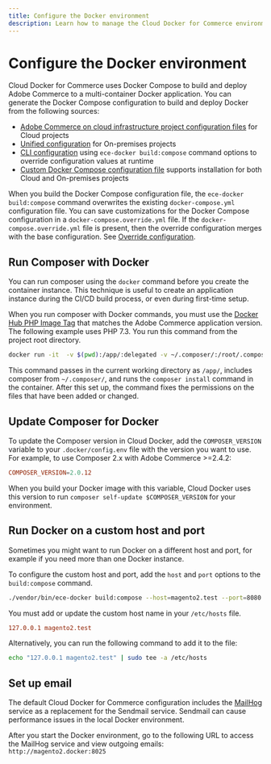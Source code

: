 ```yaml
---
title: Configure the Docker environment
description: Learn how to manage the Cloud Docker for Commerce environment with Composer updates, email, and host management.
---
```


# Configure the Docker environment

Cloud Docker for Commerce uses Docker Compose to build and deploy Adobe Commerce to a multi-container Docker application. You can generate the Docker Compose configuration to build and deploy Docker from the following sources:

- [Adobe Commerce on cloud infrastructure project configuration files](configuration-sources.md#cloud-configuration-for-commerce) for Cloud projects
- [Unified configuration](configuration-sources.md#unified-configuration) for On-premises projects
- [CLI configuration](configuration-sources.md#cli-configuration) using `ece-docker build:compose` command options to override configuration values at runtime
- [Custom Docker Compose configuration file](configuration-sources.md#build-a-custom-docker-compose-configuration) supports installation for both Cloud and On-premises projects

<InlineAlert variant="info" slots="text"/>

When you build the Docker Compose configuration file, the `ece-docker build:compose` command overwrites the existing `docker-compose.yml` configuration file. You can save customizations for the Docker Compose configuration in a `docker-compose.override.yml` file. If the `docker-compose.override.yml` file is present, then the override configuration merges with the base configuration. See [Override configuration](docker-quick-reference.md#override-configuration).

## Run Composer with Docker

You can run composer using the `docker` command before you create the container instance. This technique is useful to create an application instance during the CI/CD build process, or even during first-time setup.

When you run composer with Docker commands, you must use the [Docker Hub PHP Image Tag][] that matches the Adobe Commerce application version. The following example uses PHP 7.3. You run this command from the project root directory.

```bash
docker run -it  -v $(pwd):/app/:delegated -v ~/.composer/:/root/.composer/:delegated magento/magento-cloud-docker-php:7.3-cli-1.1 bash -c "composer install&&chown www. /app/"
```

This command passes in the current working directory as `/app/`, includes composer from `~/.composer/`, and runs the `composer install` command in the container. After this set up, the command fixes the permissions on the files that have been added or changed.

## Update Composer for Docker

To update the Composer version in Cloud Docker, add the `COMPOSER_VERSION` variable to your `.docker/config.env` file with the version you want to use. For example, to use Composer 2.x with Adobe Commerce >=2.4.2:

```conf
COMPOSER_VERSION=2.0.12
```

When you build your Docker image with this variable, Cloud Docker uses this version to run `composer self-update $COMPOSER_VERSION` for your environment.

## Run Docker on a custom host and port

Sometimes you might want to run Docker on a different host and port, for example if you need more than one Docker instance.

To configure the custom host and port, add the `host` and `port` options to the `build:compose` command.

```bash
./vendor/bin/ece-docker build:compose --host=magento2.test --port=8080
```

You must add or update the custom host name in your `/etc/hosts` file.

```conf
127.0.0.1 magento2.test
```

Alternatively, you can run the following command to add it to the file:

```bash
echo "127.0.0.1 magento2.test" | sudo tee -a /etc/hosts
```

## Set up email

The default Cloud Docker for Commerce configuration includes the [MailHog](containers-service.md#mailhog-container) service as a replacement for the Sendmail service. Sendmail can cause performance issues in the local Docker environment.

After you start the Docker environment, go to the following URL to access the MailHog service and view outgoing emails: `http://magento2.docker:8025`

<!--Link definitions-->

[Docker Hub PHP Image Tag]: https://hub.docker.com/r/magento/magento-cloud-docker-php/tags
